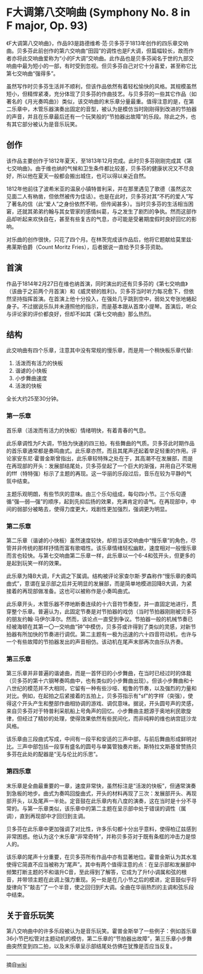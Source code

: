 # F大调第八交响曲 (Symphony No. 8 in F major, Op. 93)

《F大调第八交响曲》，作品93是路德维希·范·贝多芬于1813年创作的四乐章交响曲。贝多芬此前创作的第六交响曲“田园”的调性也是F大调，但篇幅较长，故而作者亦将此交响曲爱称为“小的F大调”交响曲。此作品也是贝多芬闻名于世的九部交响曲中最为短小的一部，有时受到忽视。但贝多芬自己对它十分喜爱，甚至称它比第七交响曲“强得多”。

虽然写作时贝多芬生活并不顺利，但该作品依然有着轻松愉快的风格。其规模虽然短小，但精悍紧凑，充分体现了贝多芬的作曲技艺。与贝多芬的一些其它作品（如著名的《月光奏鸣曲》）类似，该交响曲的末乐章分量最重。值得注意的是，在第二乐章中，木管乐器演奏出固定的音型，被认为是模仿当时刚刚得到改进的节拍器的声音，并且在乐章最后还有一个玩笑般的“节拍器出故障”的乐段。除此之外，也有其它部分被认为是音乐玩笑。<br />

## 创作
该作品主要创作于1812年夏天，至1813年12月完成。此时贝多芬刚刚完成其《第七交响曲》。由于维也纳的气候和卫生条件都比较差，贝多芬的健康状况又不尽良好，所以他在夏天一般都会搬出城住，也可以得以亲近自然。

1812年他前往了波希米亚的温泉小镇特普利采，并在那里遇见了歌德（虽然这次见面二人有枘凿，但依然被传为佳话）。也是在此时，贝多芬对其“不朽的爱人”写了著名的信（此“爱人”之身份依然不明，但传闻甚多）。当时贝多芬的生活相当困窘，还就其弟弟约翰与其女管家的感情纠葛，与之发生了剧烈的争执。然而这部作品却听起来欢快自在，甚至有些复古的气息，亦可能是受暑期度假时良好回忆的影响。

对乐曲的创作很快，只花了四个月。在林茨完成该作品后，他将它题献给莫里兹·弗莱斯伯爵（Count Moritz Fries），后者据说一直给予贝多芬资助。<br />

## 首演
作品于1814年2月27日在维也纳首演，同时演出的还有贝多芬的《第七交响曲》（该曲于之前两个月首演）和《威灵顿的胜利》。贝多芬当时听力每况愈下，但依然坚持指挥首演。在首演上他十分投入，在强处几乎跳到空中，弱处又夸张地蜷起身子。不过据说乐队并未遵照他的指示，而是基本跟从首席小提琴。首演后，听众与评论家的评价都良好，但却不如其《第七交响曲》那么热烈。<br />

## 结构
此交响曲有四个乐章，注意其中没有常规的慢乐章，而是用一个稍快板乐章代替:

1. 活泼而有活力的快板
2. 谐谑的小快板
3. 小步舞曲速度
4. 活泼的快板

全长大约25至30分钟。<br />

### 第一乐章
首乐章（活泼而有活力的快板）情绪明快，有着青春的气息。

此乐章调性为F大调，节拍为快速的四三拍，有些舞曲的气质。贝多芬此时期作品的首乐章通常都是奏鸣曲式。此乐章亦然，而且其尾声还起着举足轻重的作用。评论家安东尼·霍普金斯曾指出，此乐章较特殊之处在于，其高潮不在发展部，而是在再现部的开头：发展部结尾处，贝多芬垒起了一个巨大的渐强，并用自己不常用的fff（特特强）标示了主题的再现。这一华丽的乐段过后，音乐在较为平静的气氛中结束。

主题乐观明朗，有些节庆的意味。由三个乐句组成，每句四小节。三个乐句遵循“强—弱—强”的顺序，起到先抑后扬的效果，充满肯定的语气。在再现部中，中间的弱部分被略去，使得力度更大，戏剧性更加强烈，强调更为明显。<br />

### 第二乐章
第二乐章（谐谑的小快板）虽然速度较快，却担当该交响曲中“慢乐章”的角色，尽管并非传统的那样抒情而富有歌唱性。该乐章情绪轻松幽默，速度相对一般慢乐章而言也较快。与第七交响曲第二乐章一样，此乐章以一个6-4和弦开头，但更多的是起到玩笑一样的效果。

此乐章为降B大调，F大调之下属调。结构被评论家查尔斯·罗森称作“慢乐章的奏鸣曲式”，意谓在呈示部之后并无明显的发展部，而是简单地模进回降B大调，为紧接着的再现部做准备。这也可以被称作是小奏鸣曲式。

此乐章开头，木管乐器不停地断奏连续的十六音符节奏型，并一直固定地进行，贯穿整个乐章。普遍认为，此固定节奏是对节拍器的戏仿（当时节拍器刚刚被贝多芬的朋友约翰·马伊尔泽尔。然而，该论点一直受到争议。节拍器一般的机械节奏已经被海顿在其第一〇一交响曲“钟”中模仿，贝多芬或许得到了类似的灵感，对新节拍器有所加快的节奏进行调侃。第二主题有一极为迅速的六十四音符动机，也许与一个有些故障的节拍器发出的声音相仿。该动机在尾声末部再次由乐队齐奏。<br />

### 第三乐章
第三乐章并非普遍的谐谑曲，而是一首怀旧的小步舞曲，在当时已经过时的体裁（贝多芬的第十六钢琴奏鸣曲中，也有类似的小步舞曲出现）。但该小步舞曲和十八世纪的模范并不大相同，它留有一种有些沙哑、粗鲁的节奏，以及强烈的力量和对比。例如，在起拍之后紧接着的五拍上，贝多芬指示有"sf"的字样（突强），使得这个开头产生和整部作曲相协调的游戏、调侃意味。据说，开头圆号声的灵感，来自贝多芬对于特普利采航船上号角声的回忆。小步舞曲主题源于奥地利民歌旋律，但经过了精妙的处理，使得效果依然有些民间化，而非纯粹的维也纳宫廷沙龙风格。

该乐章由三段曲式写成，中间有一段平和安适的三声中部，与前后舞曲形成鲜明对比。三声中部包括一段享有盛名的圆号与单簧管独奏片断。斯特拉文斯基曾赞扬贝多芬在此处的配器是“无与伦比的乐思”。<br />

### 第四乐章
末乐章是全曲最重要的一章，速度非常快，虽然标注是“活泼的快板”，但通常演奏到急板的地步。曲式为奏鸣回旋曲式，开头的材料再现了三次：发展部开头、再现部开头，以及尾声一半处。定音鼓在此乐章内有八度的演奏，这在当时是十分不寻常的。与第一乐章类似，该乐章中的第二主题在呈示部中处于错误的调性（属调），直到再现部中才回归到主调。

贝多芬在此乐章中更加强调了对比性，许多乐句都十分出乎意料，使得柏辽兹感到非常困惑。他认为这个末乐章“非常奇特”，并称贝多芬对于既有条框的冲击力是惊人的。

该乐章的尾声十分重要，在贝多芬所有作品中亦有显著地位。霍普金斯认为其水准使得它简直不应当被称为“尾声”。其中有两个值得注意的点：在呈示部和发展部中频繁打断主题的不和谐升C音，至此得到了解答，它成为了升f小调属和弦的根音，并带领主题在此调上强力重现。另一处是在几小节之后的模进，定音鼓似乎将旋律向下“敲击”了一个半音，使之回归到F大调。全曲在华丽热烈的主调和弦乐段中结束。<br />

## 关于音乐玩笑
第八交响曲中的许多乐段被认为是音乐玩笑。霍普金斯举了一些例子：例如首乐章36小节巴松管对主题动机的模仿，第二乐章的“节拍器出故障”，第三乐章小步舞曲突然变到四二拍，以及末乐章呈示部结尾处仿佛在犹豫是否应当反复。

---

摘自[wiki](https://zh.wikipedia.org/wiki/%E7%AC%AC8%E8%99%9F%E4%BA%A4%E9%9F%BF%E6%9B%B2_(%E8%B2%9D%E5%A4%9A%E8%8A%AC))